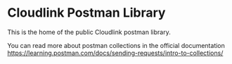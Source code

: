 # Cloudlink Postman Library
This is the home of the public Cloudlink postman library.

You can read more about postman collections in the official documentation https://learning.postman.com/docs/sending-requests/intro-to-collections/
